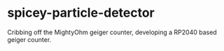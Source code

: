# spicey-particle-detector
Cribbing off the MightyOhm geiger counter, developing a RP2040 based geiger counter.
